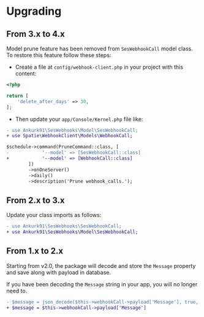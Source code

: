 # Upgrading

## From 3.x to 4.x

Model prune feature has been removed from `SesWebhookCall` model class.
To restore this feature follow these steps:

* Create a file at `config/webhook-client.php` in your project with this content:

```php
<?php

return [   
    'delete_after_days' => 30,
];
```

* Then update your `app/Console/Kernel.php` file like:

```diff
- use Ankurk91\SesWebhooks\Model\SesWebhookCall;
+ use Spatie\WebhookClient\Models\WebhookCall;

$schedule->command(PruneCommand::class, [
-            '--model' => [SesWebhookCall::class]
+            '--model' => [WebhookCall::class]
        ])
        ->onOneServer()
        ->daily()
        ->description('Prune webhook_calls.');
```

## From 2.x to 3.x

Update your class imports as follows:

```diff
- use Ankurk91\SesWebhooks\SesWebhookCall;
+ use Ankurk91\SesWebhooks\Model\SesWebhookCall;
```

## From 1.x to 2.x

Starting from v2.0, the package will decode and store the `Message` property and save along with payload in database.

If you have been decoding the `Message` string in your app, you will no longer need to.

```diff
- $message = json_decode($this->webhookCall->payload['Message'], true, 512, JSON_THROW_ON_ERROR);
+ $message = $this->webhookCall->payload['Message']
```
